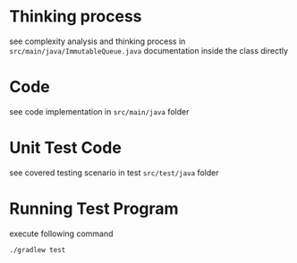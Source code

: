 # Thinking process
see complexity analysis and thinking process in `src/main/java/ImmutableQueue.java` documentation inside the class directly

# Code
see code implementation in `src/main/java` folder

# Unit Test Code
see covered testing scenario in test `src/test/java` folder

# Running Test Program
execute following command
```bash
./gradlew test
```